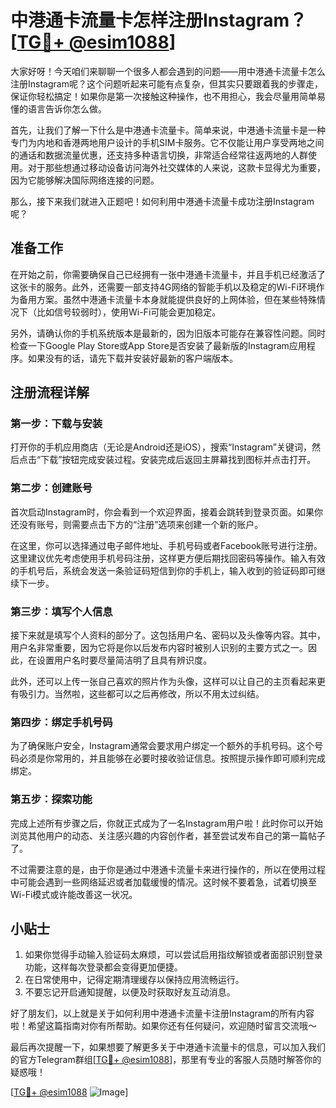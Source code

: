 # 中港通卡流量卡怎样注册Instagram？[[TG💪+ @esim1088](https://t.me/s/esim1088)]

大家好呀！今天咱们来聊聊一个很多人都会遇到的问题——用中港通卡流量卡怎么注册Instagram呢？这个问题听起来可能有点复杂，但其实只要跟着我的步骤走，保证你轻松搞定！如果你是第一次接触这种操作，也不用担心，我会尽量用简单易懂的语言告诉你怎么做。

首先，让我们了解一下什么是中港通卡流量卡。简单来说，中港通卡流量卡是一种专门为内地和香港两地用户设计的手机SIM卡服务。它不仅能让用户享受两地之间的通话和数据流量优惠，还支持多种语言切换，非常适合经常往返两地的人群使用。对于那些想通过移动设备访问海外社交媒体的人来说，这款卡显得尤为重要，因为它能够解决国际网络连接的问题。

那么，接下来我们就进入正题吧！如何利用中港通卡流量卡成功注册Instagram呢？

## 准备工作

在开始之前，你需要确保自己已经拥有一张中港通卡流量卡，并且手机已经激活了这张卡的服务。此外，还需要一部支持4G网络的智能手机以及稳定的Wi-Fi环境作为备用方案。虽然中港通卡流量卡本身就能提供良好的上网体验，但在某些特殊情况下（比如信号较弱时），使用Wi-Fi可能会更加稳定。

另外，请确认你的手机系统版本是最新的，因为旧版本可能存在兼容性问题。同时检查一下Google Play Store或App Store是否安装了最新版的Instagram应用程序。如果没有的话，请先下载并安装好最新的客户端版本。

## 注册流程详解

### 第一步：下载与安装

打开你的手机应用商店（无论是Android还是iOS），搜索“Instagram”关键词，然后点击“下载”按钮完成安装过程。安装完成后返回主屏幕找到图标并点击打开。

### 第二步：创建账号

首次启动Instagram时，你会看到一个欢迎界面，接着会跳转到登录页面。如果你还没有账号，则需要点击下方的“注册”选项来创建一个新的账户。

在这里，你可以选择通过电子邮件地址、手机号码或者Facebook账号进行注册。这里建议优先考虑使用手机号码注册，这样更方便后期找回密码等操作。输入有效的手机号后，系统会发送一条验证码短信到你的手机上，输入收到的验证码即可继续下一步。

### 第三步：填写个人信息

接下来就是填写个人资料的部分了。这包括用户名、密码以及头像等内容。其中，用户名非常重要，因为它将是你以后发布内容时被别人识别的主要方式之一。因此，在设置用户名时要尽量简洁明了且具有辨识度。

此外，还可以上传一张自己喜欢的照片作为头像，这样可以让自己的主页看起来更有吸引力。当然啦，这些都可以之后再修改，所以不用太过纠结。

### 第四步：绑定手机号码

为了确保账户安全，Instagram通常会要求用户绑定一个额外的手机号码。这个号码必须是你常用的，并且能够在必要时接收验证信息。按照提示操作即可顺利完成绑定。

### 第五步：探索功能

完成上述所有步骤之后，你就正式成为了一名Instagram用户啦！此时你可以开始浏览其他用户的动态、关注感兴趣的内容创作者，甚至尝试发布自己的第一篇帖子了。

不过需要注意的是，由于你是通过中港通卡流量卡来进行操作的，所以在使用过程中可能会遇到一些网络延迟或者加载缓慢的情况。这时候不要着急，试着切换至Wi-Fi模式或许能改善这一状况。

## 小贴士

1. 如果你觉得手动输入验证码太麻烦，可以尝试启用指纹解锁或者面部识别登录功能，这样每次登录都会变得更加便捷。
2. 在日常使用中，记得定期清理缓存以保持应用流畅运行。
3. 不要忘记开启通知提醒，以便及时获取好友互动消息。

好了朋友们，以上就是关于如何利用中港通卡流量卡注册Instagram的所有内容啦！希望这篇指南对你有所帮助。如果你还有任何疑问，欢迎随时留言交流哦～

最后再次提醒一下，如果想要了解更多关于中港通卡流量卡的信息，可以加入我们的官方Telegram群组[[TG💪+ @esim1088](https://t.me/s/esim1088)]，那里有专业的客服人员随时解答你的疑惑哦！

[[TG💪+ @esim1088](https://t.me/s/esim1088) ![Image](https://i.postimg.cc/4NQfJmqS/Snipaste-2025-05-13-00-14-12.png)]